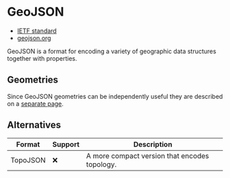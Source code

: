 # GeoJSON

- [IETF standard](https://datatracker.ietf.org/doc/html/rfc7946)
- [geojson.org](https://geojson.org/)

GeoJSON is a format for encoding a variety of geographic data structures together with properties.

## Geometries

Since GeoJSON geometries can be independently useful they are described on a [separate page](./geojson-geometry).

## Alternatives

| Format   | Support | Description                                   |
| -------- | ------- | --------------------------------------------- |
| TopoJSON | ❌       | A more compact version that encodes topology. |
